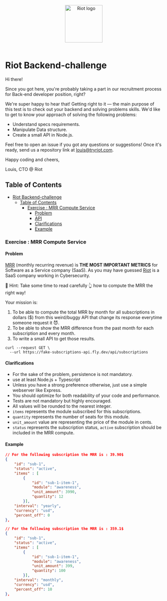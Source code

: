 <p align="center">
  <img alt="Riot logo" width="120" src="https://uploads-ssl.webflow.com/6278dd61c2d8953dae931fbd/6278dd61c2d8956b07932038_logo-purple%25201-p-500.png" />
  <br>
  <br>
</p>

# Riot Backend-challenge

Hi there!

Since you got here, you're probably taking a part in our recruitment process for Back-end developer position, right?

We're super happy to hear that! Getting right to it — the main purpose of this test is to check out your backend and solving problems skills. We'd like to get to know your approach of solving the following problems:

- Understand specs requirements.
- Manipulate Data structure.
- Create a small API in Node.js.

Feel free to open an issue if you got any questions or suggestions! Once it's ready, send us a repository link at louis@tryriot.com.

Happy coding and cheers,

Louis, CTO @ Riot

## Table of Contents

- [Riot Backend-challenge](#riot-backend-challenge)
  - [Table of Contents](#table-of-contents)
    - [Exercise : MRR Compute Service](#exercise--mrr-compute-service)
      - [Problem](#problem)
      - [API](#api)
      - [Clarifications](#clarifications)
      - [Example](#example)

### Exercise : MRR Compute Service

#### Problem

[MRR](<https://support.stripe.com/questions/understanding-monthly-recurring-revenue-(mrr)?>) (monthly recurring revenue) is **THE MOST IMPORTANT METRICS** for Software as a Service company (SaaS). As you may have guessed [Riot](https://tryriot.com) is a SaaS company working in Cybersecurity.

🚨 Hint: Take some time to read carefully 👆 how to compute the MRR the right way!

Your mission is:

1. To be able to compute the total MRR by month for all subscriptions in dollars ($) from this weird/buggy API that change its response everytime someone request it 😈.
2. To be able to show the MRR difference from the past month for each subscription and every month.
3. To write a small API to get those results.

```curl
curl --request GET \
  --url https://fake-subscriptions-api.fly.dev/api/subscriptions
```

#### Clarifications

- For the sake of the problem, persistence is not mandatory.
- use at least Node.js + Typescript
- Unless you have a strong preference otherwise, just use a simple webserver like Express.
- You should optimize for both readability of your code and performance.
- Tests are not mandatory but highly encouraged.
- All values will be rounded to the nearest integer.
- `items` represents the module subscribed for this subscriptions.
- `quantity` represents the number of seats for this module.
- `unit_amount` value are representing the price of the module in cents.
- `status` represents the subscription status, `active` subscription should be included in the MRR compute.

#### Example

```json
// For the following subscription the MRR is : 39.90$
{
    "id": "sub-1",
    "status": "active",
    "items" : [
        {
            "id": "sub-1-item-1",
            "module": "awareness",
            "unit_amount": 3990,
            "quantity": 12
        }],
    "interval": "yearly",
    "currency": "usd",
    "percent_off": 0
},
```

```json
// For the following subscription the MRR is : 359.1$
{
    "id": "sub-1",
    "status": "active",
    "items" : [
        {
            "id": "sub-1-item-1",
            "module": "awareness",
            "unit_amount": 399,
            "quantity": 100
        }],
    "interval": "monthly",
    "currency": "usd",
    "percent_off": 10
},
```

